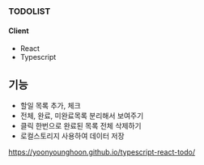### TODOLIST

#### Client
- React
- Typescript

## 기능
- 할일 목록 추가, 체크
- 전체, 완료, 미완료목록 분리해서 보여주기
- 클릭 한번으로 완료된 목록 전체 삭제하기
- 로컬스토리지 사용하여 데이터 저장

https://yoonyounghoon.github.io/typescript-react-todo/
